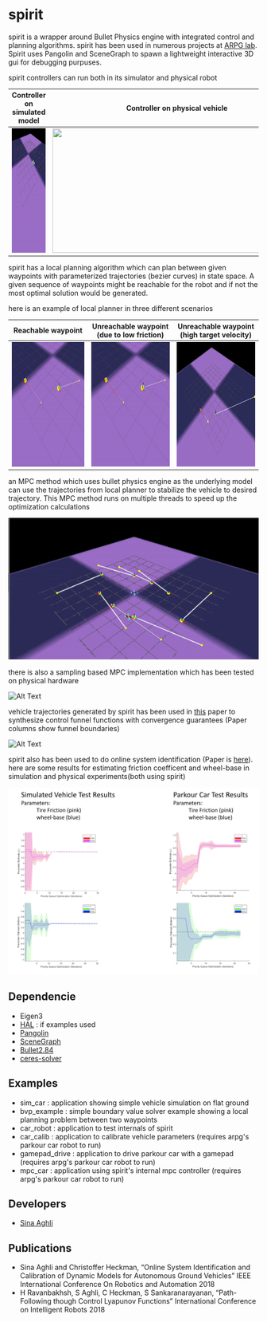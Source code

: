 # spirit
spirit is a wrapper around Bullet Physics engine with integrated control and planning algorithms. spirit has been used in numerous projects at [ARPG lab](https://github.com/arpg). Spirit uses Pangolin and SceneGraph to spawn a lightweight interactive 3D gui for debugging purpuses.

spirit controllers can run both in its simulator and physical robot

Controller on simulated model | Controller on physical vehicle
:---:|:---:
<img src="docs/media/spirit-sim.gif" height="250" width="500"/> | <img src="docs/media/pid-parkour.gif" height="250" width="500"/>

spirit has a local planning algorithm which can plan between given waypoints with parameterized trajectories (bezier curves) in state space. A given sequence of waypoints might be reachable for the robot and if not the most optimal solution would be generated.

here is an example of local planner in three different scenarios

Reachable waypoint | Unreachable waypoint (due to low friction) | Unreachable waypoint (high target velocity)
:---:|:---:|:---:
<img src="docs/media/bvp-reachable.gif" height="250" width="500"/> | <img src="docs/media/bvp-ice.gif" height="250" width="500"/> | <img src="docs/media/bvp-unreachable.gif" height="250" width="500"/>

an MPC method which uses bullet physics engine as the underlying model can use the trajectories from local planner to stabilize the vehicle to desired trajectory. This MPC method runs on multiple threads to speed up the optimization calculations

![Alt Text](docs/media/mpc-planner-all.gif)

there is also a sampling based MPC implementation which has been tested on physical hardware

![Alt Text](docs/media/mpc-drift.gif)

vehicle trajectories generated by spirit has been used in [this](https://arxiv.org/pdf/1804.05288) paper to synthesize control funnel functions with convergence guarantees (Paper columns show funnel boundaries)

![Alt Text](docs/media/control-funnel-func.gif)


spirit also has been used to do online system identification (Paper is [here](https://drive.google.com/file/d/1e_na0XphNV94-4GD3n--loKTag8jLaAM/view?usp=sharing)).
here are some results for estimating friction coefficent and wheel-base in simulation and physical experiments(both using spirit)

![Alt Text](docs/media/sysid-experiment.png)


## Dependencie
- Eigen3
- [HAL](https://github.com/arpg/HAL) : if examples used
- [Pangolin](https://github.com/arpg/Pangolin)
- [SceneGraph](https://github.com/arpg/SceneGraph)
- [Bullet2.84](https://github.com/bulletphysics/bullet3/archive/2.84.zip)
- [ceres-solver](https://github.com/ceres-solver/ceres-solver)

## Examples
- sim_car : application showing simple vehicle simulation on flat ground
- bvp_example : simple boundary value solver example showing a local planning problem between two waypoints
- car_robot : application to test internals of spirit
- car_calib : application to calibrate vehicle parameters (requires arpg's parkour car robot to run)
-  gamepad_drive : application to drive parkour car with a gamepad (requires arpg's parkour car robot to run)
-  mpc_car : application using spirit's internal mpc controller (requires arpg's parkour car robot to run)

## Developers
- [Sina Aghli](https://sinaaghli.com/)

## Publications
- Sina Aghli and Christoffer Heckman, “Online System Identification and Calibration of Dynamic Models for Autonomous Ground Vehicles” IEEE International Conference On Robotics and Automation 2018
- H Ravanbakhsh, S Aghli, C Heckman, S Sankaranarayanan, “Path-Following though Control Lyapunov Functions” International Conference on Intelligent Robots 2018

